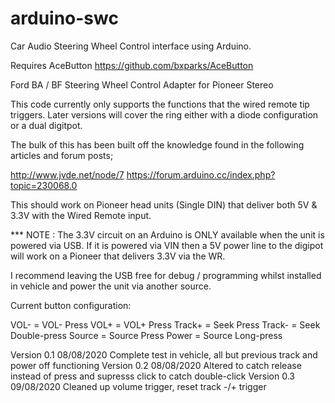 # arduino-swc
Car Audio Steering Wheel Control interface using Arduino.

Requires AceButton https://github.com/bxparks/AceButton

Ford BA / BF Steering Wheel Control Adapter for Pioneer Stereo
  
This code currently only supports the functions that the wired remote tip
triggers. Later versions will cover the ring either with a diode configuration
or a dual digitpot.

The bulk of this has been built off the knowledge found in the following articles
and forum posts;

http://www.jvde.net/node/7
https://forum.arduino.cc/index.php?topic=230068.0
  
This should work on Pioneer head units (Single DIN) that deliver both 5V & 3.3V
with the Wired Remote input.
  
*** NOTE : The 3.3V circuit on an Arduino is ONLY available when the unit is powered
via USB. If it is powered via VIN then a 5V power line to the digipot will work on a
Pioneer that delivers 3.3V via the WR.
  
I recommend leaving the USB free for debug / programming whilst installed in vehicle
and power the unit via another source.

Current button configuration:
  
VOL- = VOL- Press
VOL+ = VOL+ Press
Track+ = Seek Press
Track- = Seek Double-press
Source = Source Press
Power = Source Long-press

Version 0.1 08/08/2020
Complete test in vehicle, all but previous track and power off functioning
Version 0.2 08/08/2020
Altered to catch release instead of press and supresss click to catch double-click
Version 0.3 09/08/2020
Cleaned up volume trigger, reset track -/+ trigger
